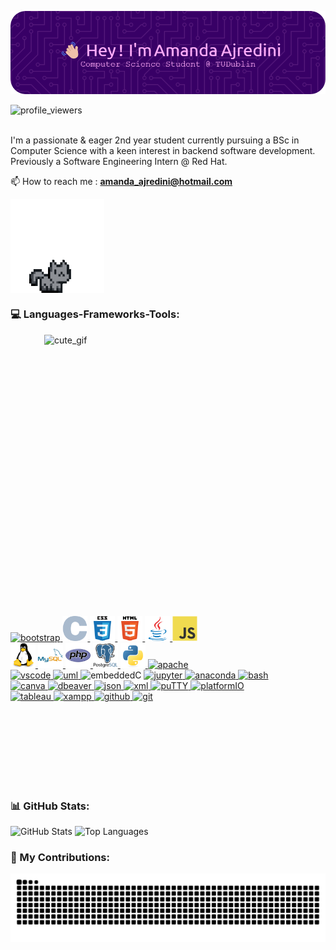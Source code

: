 ![Header](./github-header-image.png)

<img align="left" src="https://komarev.com/ghpvc/?username=amandaajredini&label=Visitors&color=7E1CCE&style=flat" alt="profile_viewers" /></br></br>

I'm a passionate & eager 2nd year student currently pursuing a BSc in Computer Science with a keen interest in backend software development.
Previously a Software Engineering Intern @ Red Hat.

📫 How to reach me : **amanda_ajredini@hotmail.com**

<img align="center" src="https://raw.githubusercontent.com/erdyn/welcomeGif/refs/heads/main/pixel-cat.gif" alt="cat_gif" width="150" height="150"/>

### 💻 Languages-Frameworks-Tools:
<img align="right" src="https://user-images.githubusercontent.com/74038190/219923809-b86dc415-a0c2-4a38-bc88-ad6cf06395a8.gif" alt="cute_gif" width="450" height="450"/>

<p align="left">
  <a href="https://getbootstrap.com" target="_blank" rel="noreferrer"> 
    <img src="https://cdn.jsdelivr.net/gh/devicons/devicon@latest/icons/bootstrap/bootstrap-original.svg" alt="bootstrap" width="40" height="40"/>
  </a> 
  <a href="https://www.cprogramming.com/" target="_blank" rel="noreferrer">
    <img src="https://raw.githubusercontent.com/devicons/devicon/master/icons/c/c-original.svg" alt="c" width="40" height="40"/>
  </a> 
  <a href="https://www.w3schools.com/css/" target="_blank" rel="noreferrer">
    <img src="https://raw.githubusercontent.com/devicons/devicon/master/icons/css3/css3-original-wordmark.svg" alt="css3" width="40" height="40"/>
  </a> 
  <a href="https://www.w3.org/html/" target="_blank" rel="noreferrer">
    <img src="https://raw.githubusercontent.com/devicons/devicon/master/icons/html5/html5-original-wordmark.svg" alt="html5" width="40" height="40"/> 
  </a> 
  <a href="https://www.java.com" target="_blank" rel="noreferrer"> 
    <img src="https://raw.githubusercontent.com/devicons/devicon/master/icons/java/java-original.svg" alt="java" width="40" height="40"/> 
  </a>
  <a href="https://developer.mozilla.org/en-US/docs/Web/JavaScript" target="_blank" rel="noreferrer"> 
    <img src="https://raw.githubusercontent.com/devicons/devicon/master/icons/javascript/javascript-original.svg" alt="javascript" width="40" height="40"/> 
  </a>
  <br/>
  <a href="https://www.linux.org/" target="_blank" rel="noreferrer"> 
    <img src="https://raw.githubusercontent.com/devicons/devicon/master/icons/linux/linux-original.svg" alt="linux" width="40" height="40"/> 
  </a> 
  <a href="https://www.mysql.com/" target="_blank" rel="noreferrer"> 
    <img src="https://raw.githubusercontent.com/devicons/devicon/master/icons/mysql/mysql-original-wordmark.svg" alt="mysql" width="40" height="40"/> 
  </a> 
  <a href="https://www.php.net" target="_blank" rel="noreferrer"> 
    <img src="https://raw.githubusercontent.com/devicons/devicon/master/icons/php/php-original.svg" alt="php" width="40" height="40"/> 
  </a> 
  <a href="https://www.postgresql.org" target="_blank" rel="noreferrer"> 
    <img src="https://raw.githubusercontent.com/devicons/devicon/master/icons/postgresql/postgresql-original-wordmark.svg" alt="postgresql" width="40" height="40"/> 
  </a>
  <a href="https://www.python.org" target="_blank" rel="noreferrer"> 
    <img src="https://raw.githubusercontent.com/devicons/devicon/master/icons/python/python-original.svg" alt="python" width="40" height="40"/> 
  </a>
  <a href="https://httpd.apache.org/" target="_blank" rel="noreferrer"> 
    <img src="https://cdn.jsdelivr.net/gh/devicons/devicon@latest/icons/apache/apache-original-wordmark.svg" alt="apache" width="40" height="40"/> 
  </a>
  <br/>
  <a href="https://code.visualstudio.com/" target="_blank" rel="noreferrer"> 
    <img src="https://cdn.jsdelivr.net/gh/devicons/devicon@latest/icons/vscode/vscode-original.svg" alt="vscode" width="40" height="40"/> 
  </a>
  <a href="https://www.uml.org/" target="_blank" rel="noreferrer"> 
    <img src="https://cdn.jsdelivr.net/gh/devicons/devicon@latest/icons/unifiedmodelinglanguage/unifiedmodelinglanguage-original.svg" alt="uml" width="40" height="40"/> 
  </a>
  <img src="https://cdn.jsdelivr.net/gh/devicons/devicon@latest/icons/embeddedc/embeddedc-original-wordmark.svg" alt="embeddedC" width="40" height="40"/>
  <a href="https://jupyter.org/" target="_blank" rel="noreferrer"> 
    <img src="https://cdn.jsdelivr.net/gh/devicons/devicon@latest/icons/jupyter/jupyter-original-wordmark.svg" alt="jupyter" width="40" height="40"/> 
  </a>
  <a href="https://www.anaconda.com/" target="_blank" rel="noreferrer"> 
    <img src="https://cdn.jsdelivr.net/gh/devicons/devicon@latest/icons/anaconda/anaconda-original.svg" alt="anaconda" width="40" height="40"/> 
  </a>
  <a href="https://www.gnu.org/software/bash/" target="_blank" rel="noreferrer"> 
    <img src="https://www.svgrepo.com/show/353478/bash-icon.svg" alt="bash" width="40" height="40"/> 
  </a>
  <br/>
  <a href="https://www.canva.com/en_gb/" target="_blank" rel="noreferrer"> 
    <img src="https://cdn.jsdelivr.net/gh/devicons/devicon@latest/icons/canva/canva-original.svg" alt="canva" width="40" height="40"/> 
  </a>
  <a href="https://dbeaver.io/" target="_blank" rel="noreferrer"> 
    <img src="https://cdn.jsdelivr.net/gh/devicons/devicon@latest/icons/dbeaver/dbeaver-original.svg" alt="dbeaver" width="40" height="40"/> 
  </a>
  <a href="https://www.json.org/json-en.html" target="_blank" rel="noreferrer"> 
    <img src="https://cdn.jsdelivr.net/gh/devicons/devicon@latest/icons/json/json-plain.svg" alt="json" width="40" height="40"/> 
  </a>
  <a href="https://www.xml.com/" target="_blank" rel="noreferrer"> 
    <img src="https://cdn.jsdelivr.net/gh/devicons/devicon@latest/icons/xml/xml-original.svg" alt="xml" width="40" height="40"/> 
  </a>
  <a href="https://www.putty.org/" target="_blank" rel="noreferrer"> 
    <img src="https://cdn.jsdelivr.net/gh/devicons/devicon@latest/icons/putty/putty-original.svg" alt="puTTY" width="40" height="40"/> 
  </a>
  <a href="https://platformio.org/" target="_blank" rel="noreferrer"> 
    <img src="https://upload.wikimedia.org/wikipedia/commons/thumb/c/cd/PlatformIO_logo.svg/900px-PlatformIO_logo.svg.png?20220205132823" alt="platformIO" width="40" height="40"/> 
  </a>
  <br/>
  <a href="https://www.tableau.com/" target="_blank" rel="noreferrer"> 
    <img src="https://www.svgrepo.com/show/354428/tableau-icon.svg" alt="tableau" width="40" height="40"/> 
  </a>
  <a href="https://www.apachefriends.org/" target="_blank" rel="noreferrer"> 
    <img src="https://www.svgrepo.com/show/354575/xampp.svg" alt="xampp" width="40" height="40"/> 
  </a>
  <a href="https://github.com/" target="_blank" rel="noreferrer"> 
    <img src="https://cdn.worldvectorlogo.com/logos/github-icon-2.svg" alt="github" width="40" height="40"/> 
  </a>
  <a href="https://git-scm.com/" target="_blank" rel="noreferrer"> 
    <img src="https://cdn.jsdelivr.net/gh/devicons/devicon@latest/icons/git/git-original.svg" alt="git" width="40" height="40"/> 
  </a>
</p>
<br/>
<br/>
<br/>
<br/>
<br/>
<br/>
<br/>

### 📊 GitHub Stats:
<div align="left">
  <img src="https://github-readme-stats.vercel.app/api?username=AmandaAjredini&theme=shades-of-purple&hide_border=false&include_all_commits=false&count_private=false" alt="GitHub Stats"/>
  <img src="https://github-readme-stats.vercel.app/api/top-langs?username=AmandaAjredini&layout=compact&card_width=320&langs_count=6&theme=shades-of-purple&order=2" height="195" alt="Top Languages"/>
</div>

### 🐍 My Contributions:
![Snake Animation](https://raw.githubusercontent.com/AmandaAjredini/AmandaAjredini/output/github-contribution-grid-snake-dark.svg)
